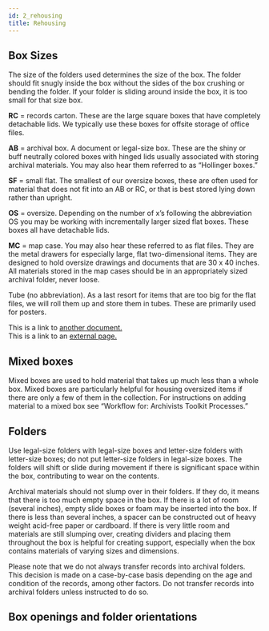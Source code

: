 ```yaml
---
id: 2_rehousing
title: Rehousing
---
```


## Box Sizes
The size of the folders used determines the size of the box. The folder should fit snugly inside the box without the sides of the box crushing or bending the folder. If your folder is sliding around inside the box, it is too small for that size box. 
 
**RC** = records carton. These are the large square boxes that have completely detachable lids. We typically use these boxes for offsite storage of office files.
 
**AB** = archival box. A document or legal-size box. These are the shiny or buff neutrally colored boxes with hinged lids usually associated with storing archival materials. You may also hear them referred to as “Hollinger boxes.”
 
**SF** = small flat. The smallest of our oversize boxes, these are often used for material that does not fit into an AB or RC, or that is best stored lying down rather than upright.

**OS** = oversize. Depending on the number of x’s following the abbreviation OS you may be working with incrementally larger sized flat boxes. These boxes all have detachable lids.

**MC** = map case. You may also hear these referred to as flat files. They are the metal drawers for especially large, flat two-dimensional items. They are designed to hold oversize drawings and documents that are 30 x 40 inches. All materials stored in the map cases should be in an appropriately sized archival folder, never loose.

Tube (no abbreviation). As a last resort for items that are too big for the flat files, we will roll them up and store them in tubes. These are primarily used for posters.

This is a link to [another document.](doc3.md)  
This is a link to an [external page.](http://www.example.com)

## Mixed boxes
Mixed boxes are used to hold material that takes up much less than a whole box. Mixed boxes are particularly helpful for housing oversized items if there are only a few of them in the collection. For instructions on adding material to a mixed box see “Workflow for: Archivists Toolkit Processes.”

## Folders
Use legal-size folders with legal-size boxes and letter-size folders with letter-size boxes; do not put letter-size folders in legal-size boxes. The folders will shift or slide during movement if there is significant space within the box, contributing to wear on the contents.

Archival materials should not slump over in their folders. If they do, it means that there is too much empty space in the box. If there is a lot of room (several inches), empty slide boxes or foam may be inserted into the box. If there is less than several inches, a spacer can be constructed out of heavy weight acid-free paper or cardboard. If there is very little room and materials are still slumping over, creating dividers and placing them throughout the box is helpful for creating support, especially when the box contains materials of varying sizes and dimensions.

Please note that we do not always transfer records into archival folders. This decision is made on a case-by-case basis depending on the age and condition of the records, among other factors. Do not transfer records into archival folders unless instructed to do so.

## Box openings and folder orientations


